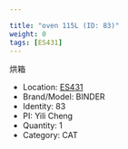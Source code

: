 ```yaml
---

title: "oven 115L (ID: 83)"
weight: 0
tags: [ES431]
---
```


烘箱

<!--more-->



- Location: [ES431](../../tags/ES431)
- Brand/Model: BINDER
- Identity: 83
- PI: Yili Cheng
- Quantity: 1
- Category: CAT







